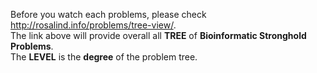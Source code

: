 Before you watch each problems, please check http://rosalind.info/problems/tree-view/.
<br/>
The link above will provide overall all **TREE** of **Bioinformatic Stronghold Problems**.  
The **LEVEL** is the **degree** of the problem tree.
